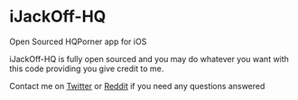 # iJackOff-HQ
Open Sourced HQPorner app for iOS

iJackOff-HQ is fully open sourced and you may do whatever you want with this code providing you give credit to me.

Contact me on [Twitter](https://twitter.com/CodeyMooreDev) or [Reddit](https://www.reddit.com/user/BLINGSTA69/) if you need any questions answered
